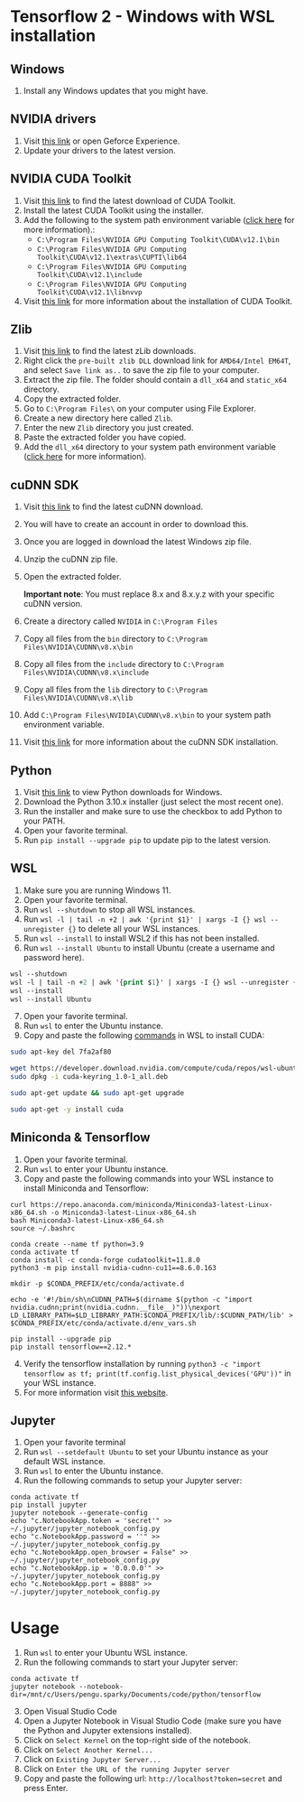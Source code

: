 # Tensorflow 2 - Windows with WSL installation

## Windows

1. Install any Windows updates that you might have.

## NVIDIA drivers

1. Visit [this link](https://www.nvidia.com/drivers) or open Geforce Experience.
2. Update your drivers to the latest version.

## NVIDIA CUDA Toolkit

1. Visit [this link](https://developer.nvidia.com/cuda-downloads) to find the latest download of CUDA Toolkit.
2. Install the latest CUDA Toolkit using the installer.
3. Add the following to the system path environment variable ([click here](https://www.howtogeek.com/787217/how-to-edit-environment-variables-on-windows-10-or-11/) for more information).:
    - `C:\Program Files\NVIDIA GPU Computing Toolkit\CUDA\v12.1\bin`
    - `C:\Program Files\NVIDIA GPU Computing Toolkit\CUDA\v12.1\extras\CUPTI\lib64`
    - `C:\Program Files\NVIDIA GPU Computing Toolkit\CUDA\v12.1\include`
    - `C:\Program Files\NVIDIA GPU Computing Toolkit\CUDA\v12.1\libnvvp`
4. Visit [this link](https://docs.nvidia.com/cuda/cuda-installation-guide-microsoft-windows/index.html) for more information about the installation of CUDA Toolkit.

## Zlib

1. Visit [this link](https://www.winimage.com/zLibDll/) to find the latest zLib downloads.
2. Right click the `pre-built zlib DLL` download link for `AMD64/Intel EM64T`, and select `Save link as..` to save the zip file to your computer.
3. Extract the zip file. The folder should contain a `dll_x64` and `static_x64` directory.
4. Copy the extracted folder.
5. Go to `C:\Program Files\` on your computer using File Explorer.
6. Create a new directory here called `Zlib`.
7. Enter the new `Zlib` directory you just created.
8. Paste the extracted folder you have copied.
9. Add the `dll_x64` directory to your system path environment variable ([click here](https://www.howtogeek.com/787217/how-to-edit-environment-variables-on-windows-10-or-11/) for more information).

## cuDNN SDK

1. Visit [this link](https://developer.nvidia.com/rdp/cudnn-download) to find the latest cuDNN download.
2. You will have to create an account in order to download this.
3. Once you are logged in download the latest Windows zip file.
4. Unzip the cuDNN zip file.
5. Open the extracted folder.

    **Important note**: You must replace 8.x and 8.x.y.z with your specific cuDNN version.

6. Create a directory called `NVIDIA` in `C:\Program Files`
6. Copy all files from the `bin` directory to `C:\Program Files\NVIDIA\CUDNN\v8.x\bin`
7. Copy all files from the `include` directory to `C:\Program Files\NVIDIA\CUDNN\v8.x\include`
8. Copy all files from the `lib` directory to `C:\Program Files\NVIDIA\CUDNN\v8.x\lib`
9. Add `C:\Program Files\NVIDIA\CUDNN\v8.x\bin` to your system path environment variable. 
10. Visit [this link](https://docs.nvidia.com/deeplearning/cudnn/install-guide/index.html) for more information about the cuDNN SDK installation.

## Python

1. Visit [this link](https://www.python.org/downloads/windows/) to view Python downloads for Windows.
2. Download the Python 3.10.x installer (just select the most recent one).
3. Run the installer and make sure to use the checkbox to add Python to your PATH.
4. Open your favorite terminal.
5. Run `pip install --upgrade pip` to update pip to the latest version.

## WSL

1. Make sure you are running Windows 11.
2. Open your favorite terminal.
3. Run `wsl --shutdown` to stop all WSL instances.
4. Run `wsl -l | tail -n +2 | awk '{print $1}' | xargs -I {} wsl --unregister {}` to delete all your WSL instances.
5. Run `wsl --install` to install WSL2 if this has not been installed.
6. Run `wsl --install Ubuntu` to install Ubuntu (create a username and password here).

```ps
wsl --shutdown
wsl -l | tail -n +2 | awk '{print $1}' | xargs -I {} wsl --unregister {}
wsl --install
wsl --install Ubuntu
```

7. Open your favorite terminal.
8. Run `wsl` to enter the Ubuntu instance.
9. Copy and paste the following [commands](https://developer.nvidia.com/cuda-downloads?target_os=Linux&target_arch=x86_64&Distribution=WSL-Ubuntu&target_version=2.0&target_type=deb_local) in WSL to install CUDA:

```sh
sudo apt-key del 7fa2af80

wget https://developer.download.nvidia.com/compute/cuda/repos/wsl-ubuntu/x86_64/cuda-keyring_1.0-1_all.deb
sudo dpkg -i cuda-keyring_1.0-1_all.deb

sudo apt-get update && sudo apt-get upgrade

sudo apt-get -y install cuda
```

## Miniconda & Tensorflow

1. Open your favorite terminal.
2. Run `wsl` to enter your Ubuntu instance.
3. Copy and paste the following commands into your WSL instance to install Miniconda and Tensorflow:

```
curl https://repo.anaconda.com/miniconda/Miniconda3-latest-Linux-x86_64.sh -o Miniconda3-latest-Linux-x86_64.sh
bash Miniconda3-latest-Linux-x86_64.sh
source ~/.bashrc

conda create --name tf python=3.9
conda activate tf
conda install -c conda-forge cudatoolkit=11.8.0
python3 -m pip install nvidia-cudnn-cu11==8.6.0.163

mkdir -p $CONDA_PREFIX/etc/conda/activate.d

echo -e '#!/bin/sh\nCUDNN_PATH=$(dirname $(python -c "import nvidia.cudnn;print(nvidia.cudnn.__file__)"))\nexport LD_LIBRARY_PATH=$LD_LIBRARY_PATH:$CONDA_PREFIX/lib/:$CUDNN_PATH/lib' > $CONDA_PREFIX/etc/conda/activate.d/env_vars.sh

pip install --upgrade pip
pip install tensorflow==2.12.*
```

4. Verify the tensorflow installation by running `python3 -c "import tensorflow as tf; print(tf.config.list_physical_devices('GPU'))"` in your WSL instance.
5. For more information visit [this website](https://www.tensorflow.org/install/pip/).

## Jupyter

1. Open your favorite terminal
2. Run `wsl --setdefault Ubuntu` to set your Ubuntu instance as your default WSL instance.
3. Run `wsl` to enter the Ubuntu instance.
4. Run the following commands to setup your Jupyter server:

```
conda activate tf
pip install jupyter
jupyter notebook --generate-config
echo "c.NotebookApp.token = 'secret'" >> ~/.jupyter/jupyter_notebook_config.py
echo "c.NotebookApp.password = ''" >> ~/.jupyter/jupyter_notebook_config.py
echo "c.NotebookApp.open_browser = False" >> ~/.jupyter/jupyter_notebook_config.py
echo "c.NotebookApp.ip = '0.0.0.0'" >> ~/.jupyter/jupyter_notebook_config.py
echo "c.NotebookApp.port = 8888" >> ~/.jupyter/jupyter_notebook_config.py
```

# Usage

1. Run `wsl` to enter your Ubuntu WSL instance.
2. Run the following commands to start your Jupyter server:

```
conda activate tf
jupyter notebook --notebook-dir=/mnt/c/Users/pengu.sparky/Documents/code/python/tensorflow
```

3. Open Visual Studio Code
4. Open a Jupyter Notebook in Visual Studio Code (make sure you have the Python and Jupyter extensions installed).
5. Click on `Select Kernel` on the top-right side of the notebook.
6. Click on `Select Another Kernel...`
7. Click on `Existing Jupyter Server...`
8. Click on `Enter the URL of the running Jupyter server`
9. Copy and paste the following url: `http://localhost?token=secret` and press Enter.
